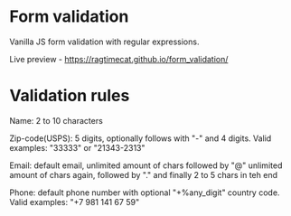 # Form validation

Vanilla JS form validation with regular expressions. 

Live preview - https://ragtimecat.github.io/form_validation/


# Validation rules

Name: 2 to 10 characters

Zip-code(USPS): 5 digits, optionally follows with "-" and 4 digits. Valid examples: "33333" or "21343-2313"

Email: default email, unlimited amount of chars followed by "@" unlimited amount of chars again, followed by "." and finally 2 to 5 chars in teh end

Phone: default phone number with optional "+%any_digit" country code. Valid examples: "+7 981 141 67 59"
